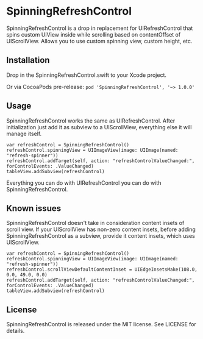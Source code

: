 # SpinningRefreshControl
SpinningRefreshControl is a drop in replacement for UIRefreshControl that spins custom UIView inside while scrolling based on contentOffset of UIScrollView. Allows you to use custom spinning view, custom height, etc.

## Installation
Drop in the SpinningRefreshControl.swift to your Xcode project.

Or via CocoaPods pre-release:
`pod 'SpinningRefreshControl', '~> 1.0.0'`

## Usage
SpinningRefreshControl works the same as UIRefreshControl. After initialization just add it as subview to a UIScrollView, everything else it will manage itself.

    var refreshControl = SpinningRefreshControl()
	refreshControl.spinningView = UIImageView(image: UIImage(named: "refresh-spinner"))
	refreshControl.addTarget(self, action: "refreshControlValueChanged:", forControlEvents: .ValueChanged)
	tableView.addSubview(refreshControl)

Everything you can do with UIRefreshControl you can do with SpinningRefreshControl.

## Known issues
SpinningRefreshControl doesn't take in consideration content insets of scroll view. If your UIScrollView has non-zero content insets, before adding SpinningRefreshControl as a subview, provide it content insets, which uses UIScrollView.

	var refreshControl = SpinningRefreshControl()
	refreshControl.spinningView = UIImageView(image: UIImage(named: "refresh-spinner"))
	refreshControl.scrollViewDefaultContentInset = UIEdgeInsetsMake(108.0, 0.0, 49.0, 0.0)
	refreshControl.addTarget(self, action: "refreshControlValueChanged:", forControlEvents: .ValueChanged)
	tableView.addSubview(refreshControl)

## License
SpinningRefreshControl is released under the MIT license. See LICENSE for details.